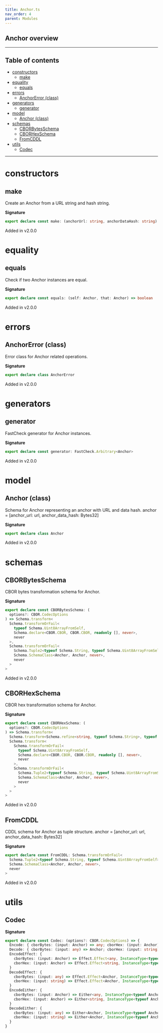 ```yaml
---
title: Anchor.ts
nav_order: 4
parent: Modules
---
```


## Anchor overview

---

<h2 class="text-delta">Table of contents</h2>

- [constructors](#constructors)
  - [make](#make)
- [equality](#equality)
  - [equals](#equals)
- [errors](#errors)
  - [AnchorError (class)](#anchorerror-class)
- [generators](#generators)
  - [generator](#generator)
- [model](#model)
  - [Anchor (class)](#anchor-class)
- [schemas](#schemas)
  - [CBORBytesSchema](#cborbytesschema)
  - [CBORHexSchema](#cborhexschema)
  - [FromCDDL](#fromcddl)
- [utils](#utils)
  - [Codec](#codec)

---

# constructors

## make

Create an Anchor from a URL string and hash string.

**Signature**

```ts
export declare const make: (anchorUrl: string, anchorDataHash: string) => Anchor
```

Added in v2.0.0

# equality

## equals

Check if two Anchor instances are equal.

**Signature**

```ts
export declare const equals: (self: Anchor, that: Anchor) => boolean
```

Added in v2.0.0

# errors

## AnchorError (class)

Error class for Anchor related operations.

**Signature**

```ts
export declare class AnchorError
```

Added in v2.0.0

# generators

## generator

FastCheck generator for Anchor instances.

**Signature**

```ts
export declare const generator: FastCheck.Arbitrary<Anchor>
```

Added in v2.0.0

# model

## Anchor (class)

Schema for Anchor representing an anchor with URL and data hash.
anchor = [anchor_url: url, anchor_data_hash: Bytes32]

**Signature**

```ts
export declare class Anchor
```

Added in v2.0.0

# schemas

## CBORBytesSchema

CBOR bytes transformation schema for Anchor.

**Signature**

```ts
export declare const CBORBytesSchema: (
  options?: CBOR.CodecOptions
) => Schema.transform<
  Schema.transformOrFail<
    typeof Schema.Uint8ArrayFromSelf,
    Schema.declare<CBOR.CBOR, CBOR.CBOR, readonly [], never>,
    never
  >,
  Schema.transformOrFail<
    Schema.Tuple2<typeof Schema.String, typeof Schema.Uint8ArrayFromSelf>,
    Schema.SchemaClass<Anchor, Anchor, never>,
    never
  >
>
```

Added in v2.0.0

## CBORHexSchema

CBOR hex transformation schema for Anchor.

**Signature**

```ts
export declare const CBORHexSchema: (
  options?: CBOR.CodecOptions
) => Schema.transform<
  Schema.transform<Schema.refine<string, typeof Schema.String>, typeof Schema.Uint8ArrayFromSelf>,
  Schema.transform<
    Schema.transformOrFail<
      typeof Schema.Uint8ArrayFromSelf,
      Schema.declare<CBOR.CBOR, CBOR.CBOR, readonly [], never>,
      never
    >,
    Schema.transformOrFail<
      Schema.Tuple2<typeof Schema.String, typeof Schema.Uint8ArrayFromSelf>,
      Schema.SchemaClass<Anchor, Anchor, never>,
      never
    >
  >
>
```

Added in v2.0.0

## FromCDDL

CDDL schema for Anchor as tuple structure.
anchor = [anchor_url: url, anchor_data_hash: Bytes32]

**Signature**

```ts
export declare const FromCDDL: Schema.transformOrFail<
  Schema.Tuple2<typeof Schema.String, typeof Schema.Uint8ArrayFromSelf>,
  Schema.SchemaClass<Anchor, Anchor, never>,
  never
>
```

Added in v2.0.0

# utils

## Codec

**Signature**

```ts
export declare const Codec: (options?: CBOR.CodecOptions) => {
  Encode: { cborBytes: (input: Anchor) => any; cborHex: (input: Anchor) => string }
  Decode: { cborBytes: (input: any) => Anchor; cborHex: (input: string) => Anchor }
  EncodeEffect: {
    cborBytes: (input: Anchor) => Effect.Effect<any, InstanceType<typeof AnchorError>>
    cborHex: (input: Anchor) => Effect.Effect<string, InstanceType<typeof AnchorError>>
  }
  DecodeEffect: {
    cborBytes: (input: any) => Effect.Effect<Anchor, InstanceType<typeof AnchorError>>
    cborHex: (input: string) => Effect.Effect<Anchor, InstanceType<typeof AnchorError>>
  }
  EncodeEither: {
    cborBytes: (input: Anchor) => Either<any, InstanceType<typeof AnchorError>>
    cborHex: (input: Anchor) => Either<string, InstanceType<typeof AnchorError>>
  }
  DecodeEither: {
    cborBytes: (input: any) => Either<Anchor, InstanceType<typeof AnchorError>>
    cborHex: (input: string) => Either<Anchor, InstanceType<typeof AnchorError>>
  }
}
```
